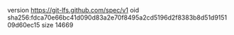 version https://git-lfs.github.com/spec/v1
oid sha256:fdca70e66bc41d090d83a2e70f8495a2cd5196d2f8383b8d51d915109d60ec15
size 14669

